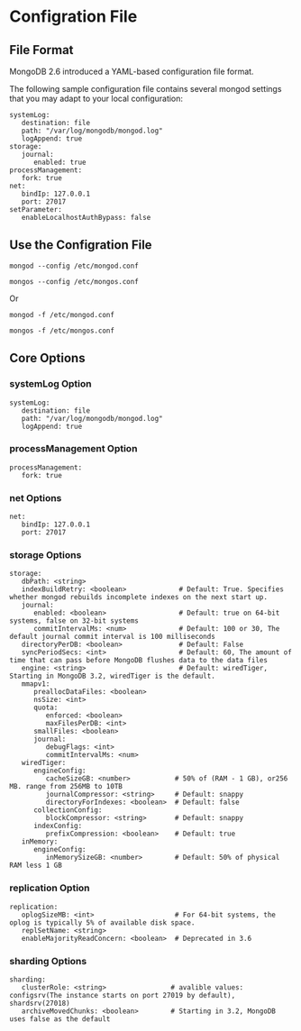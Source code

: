 # Configration File

## File Format

MongoDB 2.6 introduced a YAML-based configuration file format.

The following sample configuration file contains several mongod settings that you may adapt to your local configuration:

```
systemLog:
   destination: file
   path: "/var/log/mongodb/mongod.log"
   logAppend: true
storage:
   journal:
      enabled: true
processManagement:
   fork: true
net:
   bindIp: 127.0.0.1
   port: 27017
setParameter:
   enableLocalhostAuthBypass: false
```

## Use the Configration File

```
mongod --config /etc/mongod.conf

mongos --config /etc/mongos.conf

```

Or

```
mongod -f /etc/mongod.conf

mongos -f /etc/mongos.conf

```

## Core Options

### systemLog Option

```
systemLog:
   destination: file
   path: "/var/log/mongodb/mongod.log"
   logAppend: true
```

### processManagement Option

```
processManagement:
   fork: true
```

### net Options

```
net:
   bindIp: 127.0.0.1
   port: 27017
```


### storage Options

```
storage:
   dbPath: <string>
   indexBuildRetry: <boolean>             # Default: True. Specifies whether mongod rebuilds incomplete indexes on the next start up.
   journal:
      enabled: <boolean>                  # Default: true on 64-bit systems, false on 32-bit systems                 
      commitIntervalMs: <num>             # Default: 100 or 30, The default journal commit interval is 100 milliseconds
   directoryPerDB: <boolean>              # Default: False
   syncPeriodSecs: <int>                  # Default: 60, The amount of time that can pass before MongoDB flushes data to the data files
   engine: <string>                       # Default: wiredTiger, Starting in MongoDB 3.2, wiredTiger is the default.
   mmapv1:
      preallocDataFiles: <boolean>
      nsSize: <int>
      quota:
         enforced: <boolean>
         maxFilesPerDB: <int>
      smallFiles: <boolean>
      journal:
         debugFlags: <int>
         commitIntervalMs: <num>
   wiredTiger:
      engineConfig:
         cacheSizeGB: <number>           # 50% of (RAM - 1 GB), or256 MB. range from 256MB to 10TB
         journalCompressor: <string>     # Default: snappy
         directoryForIndexes: <boolean>  # Default: false
      collectionConfig:
         blockCompressor: <string>       # Default: snappy     
      indexConfig:
         prefixCompression: <boolean>    # Default: true
   inMemory:
      engineConfig:
         inMemorySizeGB: <number>        # Default: 50% of physical RAM less 1 GB
```

### replication Option

```
replication:
   oplogSizeMB: <int>                    # For 64-bit systems, the oplog is typically 5% of available disk space.
   replSetName: <string>
   enableMajorityReadConcern: <boolean>  # Deprecated in 3.6
```

### sharding Options

```
sharding:
   clusterRole: <string>                # avalible values: configsrv(The instance starts on port 27019 by default), shardsrv(27018)
   archiveMovedChunks: <boolean>        # Starting in 3.2, MongoDB uses false as the default
```



































